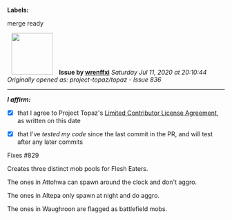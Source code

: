 **Labels:**

merge ready



<a href="https://github.com/wrenffxi"><img src="https://avatars1.githubusercontent.com/u/21246949?v=4" width="96" height="96" hspace="10"></img></a> **Issue by [wrenffxi](https://github.com/wrenffxi)**
_Saturday Jul 11, 2020 at 20:10:44_
_Originally opened as: project-topaz/topaz - Issue 836_

----

<!-- place 'x' mark between square [] brackets to affirm: -->
**_I affirm:_**
- [x] that I agree to Project Topaz's [Limited Contributor License Agreement](http://project-topaz.com/blob/release/CONTRIBUTOR_AGREEMENT.md), as written on this date
- [x] that I've _tested my code_ since the last commit in the PR, and will test after any later commits

Fixes #829 

Creates three distinct mob pools for Flesh Eaters.

The ones in Attohwa can spawn around the clock and don't aggro.
The ones in Altepa only spawn at night and do aggro.
The ones in Waughroon are flagged as battlefield mobs.


